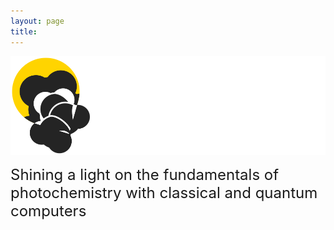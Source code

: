 ```yaml
---
layout: page
title:
---
```


![group logo as placeholder](/images/logo_onblack.svg)

<font size="5">Shining a light on the fundamentals of photochemistry with classical and quantum computers</font>
